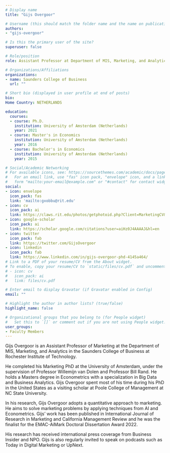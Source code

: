 ```yaml
---
# Display name
title: "Gijs Overgoor"

# Username (this should match the folder name and the name on publications)
authors:
- "gijs-overgoor"

# Is this the primary user of the site?
superuser: false

# Role/position
role: Assistant Professor at Department of MIS, Marketing, and Analytics

# Organizations/Affiliations
organizations:
- name: Saunders College of Business
  url: ""

# Short bio (displayed in user profile at end of posts)
bio: 
Home Country: NETHERLANDS

education:
  courses:
  - course: Ph.D.
    institution: University of Amsterdam (Netherlands)
    year: 2021
  - course: Master's in Economics
    institution: University of Amsterdam (Netherlands)
    year: 2016
  - course: Bachelor's in Economics
    institution: University of Amsterdam (Netherlands)
    year: 2015

# Social/Academic Networking
# For available icons, see: https://sourcethemes.com/academic/docs/page-builder/#icons
#   For an email link, use "fas" icon pack, "envelope" icon, and a link in the
#   form "mailto:your-email@example.com" or "#contact" for contact widget.
social:
- icon: envelope
  icon_pack: fas
  link: 'mailto:gxobbu@rit.edu'
- icon: cv
  icon_pack: ai
  link: https://claws.rit.edu/photos/getphotoid.php?Client=MarketingCV&UN=gxobbu&HASH=5a7dde1450b25c7aca68578ea6871b0cdfa6db82&T=1661906226
- icon: google-scholar
  icon_pack: ai
  link: https://scholar.google.com/citations?user=aiHz0J4AAAAJ&hl=en
- icon: twitter
  icon_pack: fab
  link: https://twitter.com/GijsOvergoor
- icon: linkedin
  icon_pack: fab
  link: https://www.linkedin.com/in/gijs-overgoor-phd-4145a464/
# Link to a PDF of your resume/CV from the About widget.
# To enable, copy your resume/CV to `static/files/cv.pdf` and uncomment the lines below.
# - icon: cv
#   icon_pack: ai
#   link: files/cv.pdf

# Enter email to display Gravatar (if Gravatar enabled in Config)
email: ""

# Highlight the author in author lists? (true/false)
highlight_name: false

# Organizational groups that you belong to (for People widget)
#   Set this to `[]` or comment out if you are not using People widget.
user_groups:
- Faculty Members
---
```


Gijs Overgoor is an Assistant Professor of Marketing at the Department of MIS, Marketing, and Analytics in the Saunders College of Business at Rochester Institute of Technology.

He completed his Marketing PhD at the University of Amsterdam, under the supervision of Professor Willemijn van Dolen and Professor Bill Rand. He holds a Masters degree in Econometrics with a specialization in Big Data and Business Analytics. Gijs Overgoor spent most of his time during his PhD in the United States as a visiting scholar at Poole College of Management at NC State University.

In his research, Gijs Overgoor adopts a quantitative approach to marketing. He aims to solve marketing problems by applying techniques from AI and Econometrics. Gijs’ work has been published in International Journal of Research in Marketing and California Management Review and he was the finalist for the EMAC-AiMark Doctoral Dissertation Award 2022.

His research has received international press coverage from Business Insider and NPO. Gijs is also regularly invited to speak on podcasts such as Today in Digital Marketing or UpNext.
